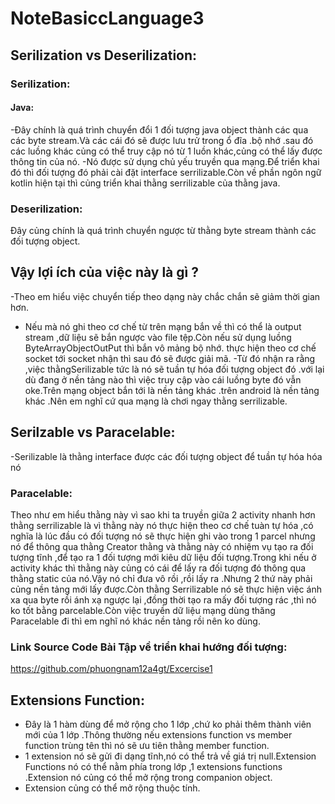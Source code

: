 # NoteBasiccLanguage3
## Serilization vs Deserilization:
### Serilization:
#### Java:
-Đây chính là quá trình chuyển đổi 1 đối tượng java object thành các qua các byte stream.Và các cái đó sẽ được lưu trử trong ổ đĩa .bộ nhớ .sau đó các luồng khác củng có thể truy cập nó từ 1 luồn khác,củng có thể lấy được thông tin của nó.
-Nó được sử dụng chủ yếu truyền qua mạng.Để triển khai đó thì đối tượng đó phải cài đặt interface serrilizable.Còn về phần ngôn ngữ kotlin hiện tại thì củng triển khai thằng serrilizable của thằng java.
### Deserilization:
Đây củng chính là quá trình chuyển ngược từ thằng byte stream thành các đối tượng object.
## Vậy lợi ích của việc này là gì ?
-Theo em hiểu việc chuyển tiếp theo dạng này chắc chắn sẽ giảm thời gian hơn.
- Nếu mà nó ghi theo cơ chế từ trên mạng bắn về thì có thể là output stream ,dữ liệu sẽ bắn ngược vào file tệp.Còn nếu sử dụng luồng ByteArrayObjectOutPut thì bắn vô mảng bộ nhớ.
thực hiện theo cơ chế socket tới socket nhận thì sau đó sẽ được giải mã.
-Từ đó nhận ra rằng ,việc thằngSerilizable tức là nó sẽ tuần tự hóa đối tượng object đó .với lại dù đang ở nền tảng nào thì việc truy cập vào cái luồng byte đó vẫn oke.Trên mạng object bắn tới là nền tảng khác .trên android là nền tảng khác .Nên em nghĩ cứ qua mạng là chơi ngay thằng serrilizable.
## Serilzable vs Paracelable:
-Serilizable là thằng interface được các đối tượng object để tuần tự hóa hóa nó
### Paracelable:
Theo như em hiểu thằng này vì sao khi ta truyền giữa 2 activity nhanh hơn thằng serrilizable là vì thằng này nó thực hiện theo cơ chế tuàn tự hóa ,có nghĩa là lúc đầu có đối tượng nó sẽ thực hiện ghi vào trong 1 parcel nhưng nó để thông qua thằng  Creator thằng và thằng này có nhiệm vụ tạo ra đối tượng tĩnh ,để tạo ra 1 đối tượng mới kiêu dữ liệu đối tượng.Trong khi nếu ở activity khác thì thằng này củng có cái để lấy ra đối tượng đó thông qua thằng static của nó.Vậy nó chỉ đưa vô rồi ,rồi lấy ra .Nhưng 2 thứ này phải củng nền tảng mới lấy được.Còn thằng Serrilizable nó sẽ thực hiện việc ánh xa qua byte rồi ánh xạ ngược lại ,đồng thời tạo ra mấy đối tượng rác ,thì nó ko tốt bằng parcelable.Còn việc truyền dữ liệu mạng  dùng thăng Paracelable đi thì em nghĩ nó khác nền tảng rồi nên ko dùng.
### Link Source Code Bài Tập về triển khai hướng đối tượng:
https://github.com/phuongnam12a4gt/Excercise1
## Extensions Function:
- Đây là 1 hàm dùng để mở rộng cho 1 lớp ,chứ ko phải thêm thành viên mới của 1 lớp .Thông thường nếu extensions function vs member function trùng tên thì nó sẽ ưu tiên thằng member function.
- 1 extension nó sẽ gửi đi dạng tĩnh,nó có thể trả về giá trị null.Extension Functions nó có thể nằm phía trong lớp ,1 extensions functions .Extension nó củng có thể mở rộng trong companion object.
- Extension củng có thể mở rộng thuộc tính.
